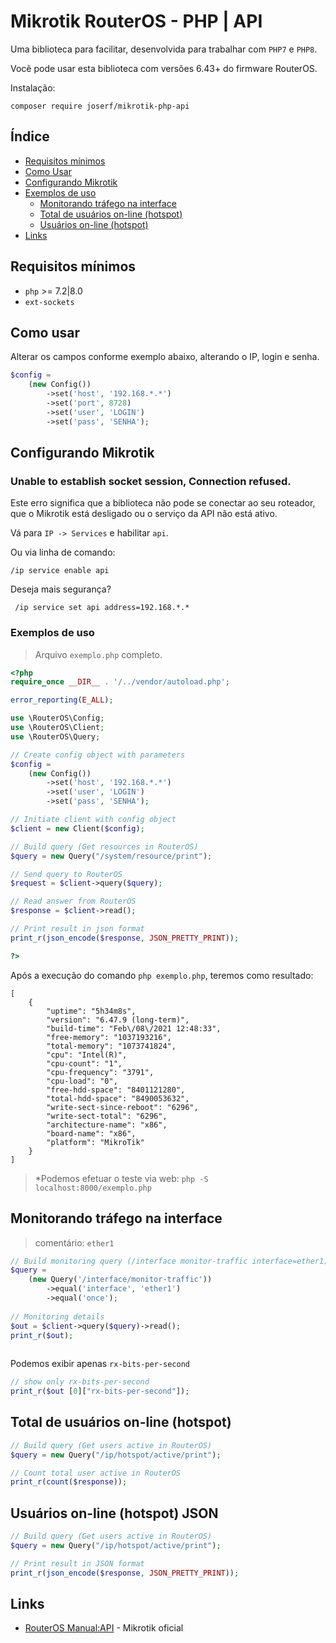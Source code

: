 # Mikrotik RouterOS - PHP | API

Uma biblioteca para facilitar, desenvolvida para trabalhar com `PHP7` e `PHP8`.

Você pode usar esta biblioteca com versões 6.43+ do firmware RouterOS.

Instalação:

```shell
composer require joserf/mikrotik-php-api
```
## Índice

* [Requisitos mínimos](#requisitos-m%C3%ADnimos)
* [Como Usar](#como-usar)
* [Configurando Mikrotik](#configurando-mikrotik)
* [Exemplos de uso](#exemplos-de-uso)
  * [Monitorando tráfego na interface](#monitorando-tr%C3%A1fego-na-interface)
  * [Total de usuários on-line (hotspot)](#total-de-usu%C3%A1rios-on-line-hotspot)
  * [Usuários on-line (hotspot)](#usu%C3%A1rios-on-line-hotspot-json)
* [Links](#Links)

## Requisitos mínimos

* `php` >= 7.2|8.0
* `ext-sockets`


## Como usar

Alterar os campos conforme exemplo abaixo, alterando o IP, login e senha.

```php
$config =
    (new Config())
        ->set('host', '192.168.*.*')
        ->set('port', 8728) 
        ->set('user', 'LOGIN')
        ->set('pass', 'SENHA');
```
## Configurando Mikrotik

### Unable to establish socket session, Connection refused.

Este erro significa que a biblioteca não pode se conectar ao seu roteador,
que o Mikrotik está desligado ou o serviço da API não está ativo.

Vá para `IP -> Services` e habilitar `api`.

Ou via linha de comando:

```shell script
/ip service enable api 
```
Deseja mais segurança?

```shell script
 /ip service set api address=192.168.*.*
```
### Exemplos de uso

> Arquivo `exemplo.php` completo.

```php
<?php
require_once __DIR__ . '/../vendor/autoload.php';

error_reporting(E_ALL);

use \RouterOS\Config;
use \RouterOS\Client;
use \RouterOS\Query;

// Create config object with parameters
$config =
    (new Config())
        ->set('host', '192.168.*.*')
        ->set('user', 'LOGIN')
        ->set('pass', 'SENHA');

// Initiate client with config object
$client = new Client($config);

// Build query (Get resources in RouterOS)
$query = new Query("/system/resource/print");

// Send query to RouterOS
$request = $client->query($query);

// Read answer from RouterOS
$response = $client->read();

// Print result in json format
print_r(json_encode($response, JSON_PRETTY_PRINT));

?>
```
Após a execução do comando `php exemplo.php`, teremos como resultado:

```shell script
[
    {
        "uptime": "5h34m8s",
        "version": "6.47.9 (long-term)",
        "build-time": "Feb\/08\/2021 12:48:33",
        "free-memory": "1037193216",
        "total-memory": "1073741824",
        "cpu": "Intel(R)",
        "cpu-count": "1",
        "cpu-frequency": "3791",
        "cpu-load": "0",
        "free-hdd-space": "8401121280",
        "total-hdd-space": "8490053632",
        "write-sect-since-reboot": "6296",
        "write-sect-total": "6296",
        "architecture-name": "x86",
        "board-name": "x86",
        "platform": "MikroTik"
    }
]
```
> *Podemos efetuar o teste via web: `php -S localhost:8000/exemplo.php`

## Monitorando tráfego na interface
> comentário: `ether1`

```php
// Build monitoring query (/interface monitor-traffic interface=ether1)
$query =
    (new Query('/interface/monitor-traffic'))
        ->equal('interface', 'ether1')
        ->equal('once');
        
// Monitoring details
$out = $client->query($query)->read();
print_r($out);        
        
```
Podemos exibir apenas `rx-bits-per-second`
```php
// show only rx-bits-per-second
print_r($out [0]["rx-bits-per-second"]);
```

## Total de usuários on-line (hotspot)
```php
// Build query (Get users active in RouterOS)
$query = new Query("/ip/hotspot/active/print");

// Count total user active in RouterOS
print_r(count($response));
```
## Usuários on-line (hotspot) JSON
```php
// Build query (Get users active in RouterOS)
$query = new Query("/ip/hotspot/active/print");

// Print result in JSON format
print_r(json_encode($response, JSON_PRETTY_PRINT));

```

## Links

* [RouterOS Manual:API](https://wiki.mikrotik.com/wiki/Manual:API) - Mikrotik oficial




